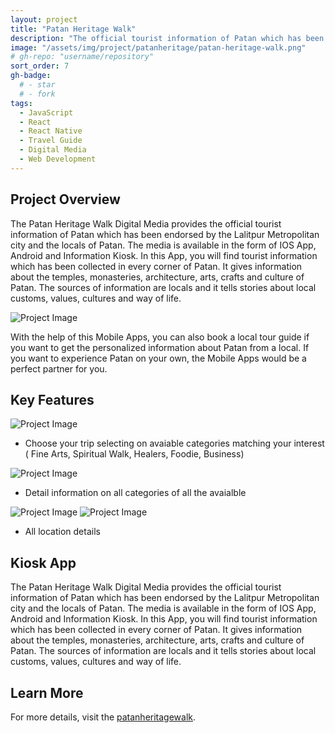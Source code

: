 ```yaml
---
layout: project
title: "Patan Heritage Walk"
description: "The official tourist information of Patan which has been endorsed by the Lalitpur Metropolitan city and the locals of Patan"
image: "/assets/img/project/patanheritage/patan-heritage-walk.png"
# gh-repo: "username/repository"
sort_order: 7
gh-badge:
  # - star
  # - fork
tags:
  - JavaScript
  - React
  - React Native
  - Travel Guide
  - Digital Media
  - Web Development
---
```


## Project Overview


The Patan Heritage Walk Digital Media provides the official tourist information of Patan which has been endorsed by the Lalitpur Metropolitan city and the locals of Patan. The media is available in the form of IOS App, Android and Information Kiosk. In this App, you will find tourist information which has been collected in every corner of Patan. It gives information about the temples, monasteries, architecture, arts, crafts and culture of Patan. The sources of information are locals and it tells stories about local customs, values, cultures and way of life.

![Project Image](/assets/img/project/patanheritage/mobile.png)


With the help of this Mobile Apps, you can also book a local tour guide if you want to get the personalized information about Patan from a local. If you want to experience Patan on your own, the Mobile Apps would be a perfect partner for you.


## Key Features

![Project Image](/assets/img/project/patanheritage/sc1.png)
- Choose your trip selecting on avaiable categories matching your interest ( Fine Arts, Spiritual Walk, Healers, Foodie, Business)

![Project Image](/assets/img/project/patanheritage/sc2.png)
- Detail information on all categories of all the avaialble 

![Project Image](/assets/img/project/patanheritage/sc3.png)
![Project Image](/assets/img/project/patanheritage/sc4.png)
- All location details

## Kiosk App
The Patan Heritage Walk Digital Media provides the official tourist information of Patan which has been endorsed by the Lalitpur Metropolitan city and the locals of Patan. The media is available in the form of IOS App, Android and Information Kiosk. In this App, you will find tourist information which has been collected in every corner of Patan. It gives information about the temples, monasteries, architecture, arts, crafts and culture of Patan. The sources of information are locals and it tells stories about local customs, values, cultures and way of life.

## Learn More

For more details, visit the [patanheritagewalk](https://patanheritagewalk.app/).
